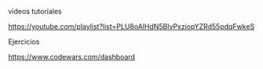 videos tutoriales

https://youtube.com/playlist?list=PLU8oAlHdN5BlvPxziopYZRd55pdqFwkeS


Ejercicios

https://www.codewars.com/dashboard
